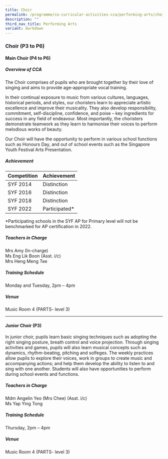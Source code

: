 ```yaml
---
title: Choir
permalink: /programme/co-curricular-activities-cca/performing-arts/choir/
description: ""
third_nav_title: Performing Arts
variant: markdown
---
```

### **Choir (P3 to P6)**

#### **Main Choir (P4 to P6)**

##### **Overview of CCA**
The Choir comprises of pupils who are brought together by their love of singing and aims to provide age-appropriate vocal training.
 
In their continual exposure to music from various cultures, languages, historical periods, and styles, our choristers learn to appreciate artistic excellence and improve their musicality. They also develop responsibility, commitment, self-discipline, confidence, and poise – key ingredients for success in any field of endeavour. Most importantly, the choristers demonstrate teamwork as they learn to harmonise their voices to perform melodious works of beauty.

Our Choir will have the opportunity to perform in various school functions such as Honours Day, and out of school events such as the Singapore Youth Festival Arts Presentation.

##### **Achievement**

|Competition	|Achievement|
|----------|-----------|
|SYF 2014	|Distinction|
|SYF 2016	|Distinction|
|SYF 2018	|Distinction|
|SYF 2022	|Participated*|

*Participating schools in the SYF AP for Primary level will not be benchmarked for AP certification in 2022.

##### **Teachers in Charge**

Mrs Amy (In-charge)<br>
Ms Eng Lik Boon (Asst. i/c)<br> 
Mrs Heng Meng Tee<br>


##### **Training Schedule**

Monday and Tuesday, 2pm – 4pm  <br>

##### **Venue**
Music Room 4 (PARTS- level 3)<br>

--------

#### **Junior Choir (P3)**

In junior choir, pupils learn basic singing techniques such as adopting the right singing posture, breath control and voice projection. Through singing activities and games, pupils will also learn musical concepts such as dynamics, rhythm-beating, pitching and solfeges. The weekly practices allow pupils to explore their voices, work in groups to create music and accompanying actions; and help them develop the ability to listen to and sing with one another. Students will also have opportunities to perform during school events and functions.

##### **Teachers in Charge**

Mdm Angelin Yeo (Mrs Chee) (Asst. i/c)<br>
Ms Yap Ying Tong 

##### **Training Schedule**
Thursday, 2pm – 4pm
  
##### **Venue**
Music Room 4 (PARTS- level 3)<br>
